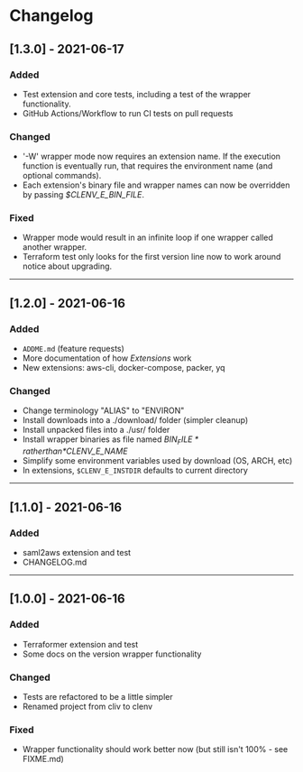 # Changelog

## [1.3.0] - 2021-06-17

### Added
 - Test extension and core tests, including a test of the wrapper functionality.
 - GitHub Actions/Workflow to run CI tests on pull requests

### Changed
 - '-W' wrapper mode now requires an extension name. If the execution function
   is eventually run, that requires the environment name (and optional commands).
 - Each extension's binary file and wrapper names can now be overridden by passing
   *$CLENV_E_BIN_FILE*.

### Fixed
 - Wrapper mode would result in an infinite loop if one wrapper called another
   wrapper.
 - Terraform test only looks for the first version line now to work around notice
   about upgrading.

---

## [1.2.0] - 2021-06-16

### Added
 - `ADDME.md` (feature requests)
 - More documentation of how *Extensions* work
 - New extensions: aws-cli, docker-compose, packer, yq
### Changed
 - Change terminology "ALIAS" to "ENVIRON"
 - Install downloads into a ./download/ folder (simpler cleanup)
 - Install unpacked files into a ./usr/ folder
 - Install wrapper binaries as file named *$BIN_FILE* rather than *$CLENV_E_NAME*
 - Simplify some environment variables used by download (OS, ARCH, etc)
 - In extensions, `$CLENV_E_INSTDIR` defaults to current directory

---

## [1.1.0] - 2021-06-16
### Added
 - saml2aws extension and test
 - CHANGELOG.md

---

## [1.0.0] - 2021-06-16
### Added
 - Terraformer extension and test
 - Some docs on the version wrapper functionality

### Changed
 - Tests are refactored to be a little simpler
 - Renamed project from cliv to clenv

### Fixed
 - Wrapper functionality should work better now (but still isn't 100% - see FIXME.md)
